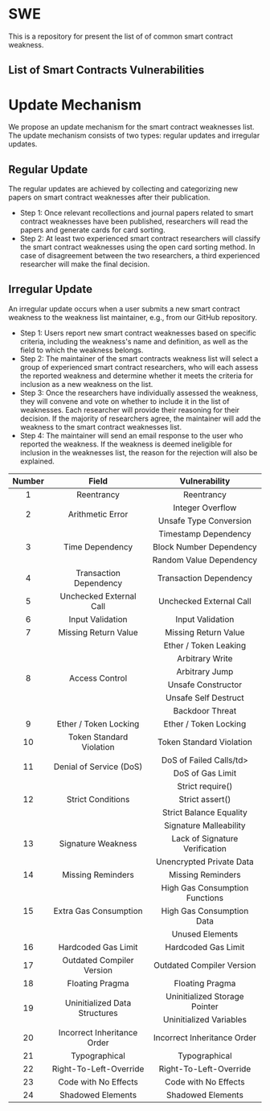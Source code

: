 # SWE
This is a repository for present the list of of common smart contract weakness.

## List of Smart Contracts Vulnerabilities
<table class="tg">
<thead>
  <tr>
    <th align="center" rowspan="2">Number</th>
    <th align="center" rowspan="2">Field</th>
    <th align="center" rowspan="2">Vulnerability</th>
  </tr>
  <tr>
  </tr>
</thead>
<tbody>
  
  <tr>
    <td align="center" rowspan="1">1</td>
    <td align="center" rowspan="1">Reentrancy</td>
    <td align="center">Reentrancy</td>
  </tr>
  
  <tr>
    <td align="center" rowspan="2">2</td>
    <td align="center" rowspan="2">Arithmetic Error</td>
    <td align="center">Integer Overflow</td> 
  </tr>
  <tr>
    <td align="center">Unsafe Type Conversion</td> 
  </tr>
  
  <tr>
    <td align="center" rowspan="3">3</td>
    <td align="center" rowspan="3">Time Dependency</td>
    <td align="center">Timestamp Dependency</td> 
  </tr>
  <tr>
    <td align="center">Block Number Dependency</td> 
  </tr>
  <tr>
    <td align="center">Random Value Dependency</td> 
  </tr>
  
  <tr>
    <td align="center" rowspan="1">4</td>
    <td align="center" rowspan="1">Transaction Dependency</td>
    <td align="center">Transaction Dependency</td> 
  </tr>
  
  <tr>
    <td align="center" rowspan="1">5</td>
    <td align="center" rowspan="1">Unchecked External Call</td>
    <td align="center">Unchecked External Call</td> 
  </tr>
  
  <tr>
    <td align="center" rowspan="1">6</td>
    <td align="center" rowspan="1">Input Validation</td>
    <td align="center">Input Validation</td> 
  </tr>
  
  <tr>
    <td align="center" rowspan="1">7</td>
    <td align="center" rowspan="1">Missing Return Value</td>
    <td align="center">Missing Return Value</td> 
  </tr>
  
  <tr>
    <td align="center" rowspan="6">8</td>
    <td align="center" rowspan="6">Access Control</td>
    <td align="center">Ether / Token Leaking</td> 
  </tr>
  <tr>
    <td align="center">Arbitrary Write</td> 
  </tr>
  <tr>
    <td align="center">Arbitrary Jump</td> 
  </tr>
  <tr>
    <td align="center">Unsafe Constructor</td> 
  </tr>
  <tr>
    <td align="center">Unsafe Self Destruct</td> 
  </tr>
  <tr>
    <td align="center">Backdoor Threat</td> 
  </tr>
  
  <tr>
    <td align="center" rowspan="1">9</td>
    <td align="center" rowspan="1">Ether / Token Locking</td>
    <td align="center">Ether / Token Locking</td> 
  </tr>
  
  <tr>
    <td align="center" rowspan="1">10</td>
    <td align="center" rowspan="1">Token Standard Violation</td>
    <td align="center">Token Standard Violation</td> 
  </tr>
  
  <tr>
    <td align="center" rowspan="2">11</td>
    <td align="center" rowspan="2">Denial of Service (DoS)</td>
    <td align="center">DoS of Failed Calls/td> 
  </tr>
  <tr>
    <td align="center">DoS of Gas Limit</td> 
  </tr>
  
  <tr>
    <td align="center" rowspan="3">12</td>
    <td align="center" rowspan="3">Strict Conditions</td>
    <td align="center">Strict require()</td> 
  </tr>
  <tr>
    <td align="center">Strict assert()</td> 
  </tr>
  <tr>
    <td align="center">Strict Balance Equality</td> 
  </tr>
  
  <tr>
    <td align="center" rowspan="3">13</td>
    <td align="center" rowspan="3">Signature Weakness</td>
    <td align="center">Signature Malleability</td> 
  </tr>
  <tr>
    <td align="center">Lack of Signature Verification</td> 
  </tr>
  <tr>
    <td align="center">Unencrypted Private Data</td> 
  </tr>
  
  <tr>
    <td align="center" rowspan="1">14</td>
    <td align="center" rowspan="1">Missing Reminders</td>
    <td align="center">Missing Reminders</td> 
  </tr>
  
  <tr>
    <td align="center" rowspan="3">15</td>
    <td align="center" rowspan="3">Extra Gas Consumption</td>
    <td align="center">High Gas Consumption Functions</td> 
  </tr>
  <tr>
    <td align="center">High Gas Consumption Data</td> 
  </tr>
  <tr>
    <td align="center">Unused Elements</td> 
  </tr>
  
  <tr>
    <td align="center" rowspan="1">16</td>
    <td align="center" rowspan="1">Hardcoded Gas Limit</td>
    <td align="center">Hardcoded Gas Limit</td> 
  </tr>
  
  <tr>
    <td align="center" rowspan="1">17</td>
    <td align="center" rowspan="1">Outdated Compiler Version</td>
    <td align="center">Outdated Compiler Version</td> 
  </tr>
  
  <tr>
    <td align="center" rowspan="1">18</td>
    <td align="center" rowspan="1">Floating Pragma</td>
    <td align="center">Floating Pragma</td> 
  </tr>
  
  <tr>
    <td align="center" rowspan="2">19</td>
    <td align="center" rowspan="2">Uninitialized Data Structures</td>
    <td align="center">Uninitialized Storage Pointer</td> 
  </tr>
  <tr>
    <td align="center">Uninitialized Variables</td> 
  </tr>
  
  <tr>
    <td align="center" rowspan="1">20</td>
    <td align="center" rowspan="1">Incorrect Inheritance Order</td>
    <td align="center">Incorrect Inheritance Order</td> 
  </tr>
  
  <tr>
    <td align="center" rowspan="1">21</td>
    <td align="center" rowspan="1">Typographical </td>
    <td align="center">Typographical </td> 
  </tr>
  
  <tr>
    <td align="center" rowspan="1">22</td>
    <td align="center" rowspan="1">Right-To-Left-Override</td>
    <td align="center">Right-To-Left-Override</td> 
  </tr>
  
  <tr>
    <td align="center" rowspan="1">23</td>
    <td align="center" rowspan="1">Code with No Effects</td>
    <td align="center">Code with No Effects</td> 
  </tr>
  
  <tr>
    <td align="center" rowspan="1">24</td>
    <td align="center" rowspan="1">Shadowed Elements</td>
    <td align="center">Shadowed Elements</td> 
  </tr>
  
# Update Mechanism
We propose an update mechanism for the smart contract weaknesses list. The update mechanism consists of two types: regular updates and irregular updates.

## Regular Update
The regular updates are achieved by collecting and categorizing new papers on smart contract weaknesses after their publication.

* Step 1: Once relevant recollections and journal papers related to smart contract weaknesses have been published, researchers will read the papers and generate cards for card sorting.
* Step 2: At least two experienced smart contract researchers will classify the smart contract weaknesses using the open card sorting method. In case of disagreement between the two researchers, a third experienced researcher will make the final decision.
  
## Irregular Update
An irregular update occurs when a user submits a new smart contract weakness to the weakness list maintainer, e.g., from our GitHub repository.

* Step 1: Users report new smart contract weaknesses based on specific criteria, including the weakness's name and definition, as well as the field to which the weakness belongs.
* Step 2: The maintainer of the smart contracts weakness list will select a group of experienced smart contract researchers, who will each assess the reported weakness and determine whether it meets the criteria for inclusion as a new weakness on the list.
* Step 3: Once the researchers have individually assessed the weakness, they will convene and vote on whether to include it in the list of weaknesses. Each researcher will provide their reasoning for their decision. If the majority of researchers agree, the maintainer will add the weakness to the smart contract weaknesses list.
* Step 4: The maintainer will send an email response to the user who reported the weakness. If the weakness is deemed ineligible for inclusion in the weaknesses list, the reason for the rejection will also be explained.
